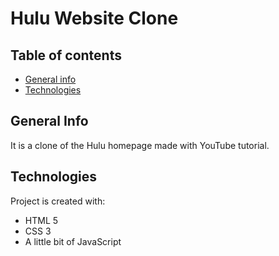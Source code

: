 # Hulu Website Clone

## Table of contents
* [General info](#general-info)
* [Technologies](#technologies)


## General Info

It is a clone of the Hulu homepage made with YouTube tutorial.

## Technologies
Project is created with:
* HTML 5
* CSS 3
* A little bit of JavaScript

